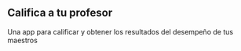## Califica a tu profesor

Una app para calificar y obtener los resultados del  desempeño de tus maestros
